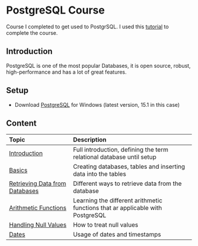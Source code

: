 # PostgreSQL Course #
Course I completed to get used to PostgrSQL. I used this [tutorial](https://www.youtube.com/watch?v=qw--VYLpxG4) 
to complete the course.

## Introduction ##
PostgreSQL is one of the most popular Databases, it is open source, robust, high-performance and has a lot 
of great features. 

## Setup ##
- Download [PostgreSQL](https://www.postgresql.org/download/windows/) for Windows (latest version, 15.1 in this case)


## Content ##
| Topic | Description |
| :---- | :---------- |
| [Introduction](https://github.com/dastal/Tutorials/blob/main/PostgreSQL_Course/docs/Introduction.md) | Full introduction, defining the term relational database until setup |trea 
| [Basics](https://github.com/dastal/Tutorials/blob/main/PostgreSQL_Course/docs/Basics.md) | Creating databases, tables and inserting data into the tables |
| [Retrieving Data from Databases](https://github.com/dastal/Tutorials/blob/main/PostgreSQL_Course/docs/Retrieve_Data_from_the_Database.md) | Different ways to retrieve data from the database |
| [Arithmetic Functions](https://github.com/dastal/Tutorials/blob/main/PostgreSQL_Course/docs/Arithmetic_Functions.md) | Learning the different arithmetic functions that ar applicable with PostgreSQL |
| [Handling Null Values](https://github.com/dastal/Tutorials/blob/main/PostgreSQL_Course/docs/Handling_Null_Values.md) | How to treat null values |
| [Dates]() | Usage of dates and timestamps |

